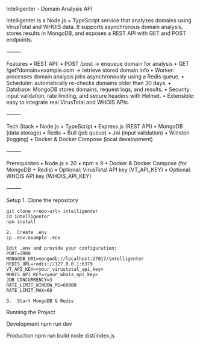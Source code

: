 Intelligenter - Domain Analysis API

Intelligenter is a Node.js + TypeScript service that analyzes domains using VirusTotal and WHOIS data.
It supports asynchronous domain analysis, stores results in MongoDB, and exposes a REST API with GET and POST endpoints.

⸻

Features
	•	REST API:
	•	POST /post → enqueue domain for analysis
	•	GET /get?domain=example.com → retrieve stored domain info
	•	Worker: processes domain analysis jobs asynchronously using a Redis queue.
	•	Scheduler: automatically re-checks domains older than 30 days.
	•	Database: MongoDB stores domains, request logs, and results.
	•	Security: input validation, rate limiting, and secure headers with Helmet.
	•	Extensible: easy to integrate real VirusTotal and WHOIS APIs.

⸻

Tech Stack
	•	Node.js + TypeScript
	•	Express.js (REST API)
	•	MongoDB (data storage)
	•	Redis + Bull (job queue)
	•	Joi (input validation)
	•	Winston (logging)
	•	Docker & Docker Compose (local development)

⸻

Prerequisites
	•	Node.js ≥ 20
	•	npm ≥ 9
	•	Docker & Docker Compose (for MongoDB + Redis)
	•	Optional: VirusTotal API key (VT_API_KEY)
	•	Optional: WHOIS API key (WHOIS_API_KEY)

⸻

Setup
	1.	Clone the repository
    
    git clone <repo-url> intelligenter
    cd intelligenter
    npm install
    
    2.	Create .env
    cp .env.example .env

    Edit .env and provide your configuration:
    PORT=3000
    MONGODB_URI=mongodb://localhost:27017/intelligenter
    REDIS_URL=redis://127.0.0.1:6379
    VT_API_KEY=<your_virustotal_api_key>
    WHOIS_API_KEY=<your_whois_api_key>
    JOB_CONCURRENCY=3
    RATE_LIMIT_WINDOW_MS=60000
    RATE_LIMIT_MAX=60

    3.	Start MongoDB & Redis


Running the Project

Development
npm run dev

Production
npm run build
node dist/index.js
